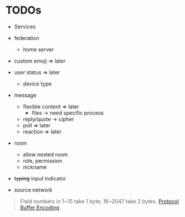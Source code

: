 # TODOs

- Services

- federation
    - home server
- custom emoji => later
- user status => later
    - device type
- message
    - flexible content => later
        - files -> need specific process
    - reply/quote -> cipher
    - poll => later
    - reaction => later
- room
    - allow nested room
    - role, permission
    - nickname
- ~~typing~~ input indicator
- source network

> Field numbers in 1~15 take 1 byte; 16~2047 take 2 bytes. [Protocol Buffer Encoding](https://protobuf.dev/programming-guides/encoding/#structure)